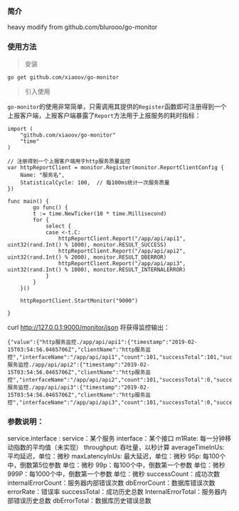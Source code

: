 ### 简介

heavy modify from github.com/blurooo/go-monitor

### 使用方法
> 安装

```
go get github.com/xiaoov/go-monitor
```

> 引入使用

`go-monitor`的使用非常简单，只需调用其提供的`Register`函数即可注册得到一个上报客户端，上报客户端暴露了`Report`方法用于上报服务的耗时指标：
```
import (
    "github.com/xiaoov/go-monitor"
    "time"
)

// 注册得到一个上报客户端用于http服务质量监控
var httpReportClient = monitor.Register(monitor.ReportClientConfig {
    Name: "服务名",
    StatisticalCycle: 100,  // 每100ms统计一次服务质量
})

func main() {
    	go func() {
		t := time.NewTicker(10 * time.Millisecond)
		for {
			select {
			case <-t.C:
				httpReportClient.Report("/app/api/api1", uint32(rand.Int() % 1000), monitor.RESULT_SUCCESS)
				httpReportClient.Report("/app/api/api2", uint32(rand.Int() % 2000), monitor.RESULT_DBERROR)
				httpReportClient.Report("/app/api/api3", uint32(rand.Int() % 1000), monitor.RESULT_INTERNALERROR)
			}
		}
	}()
    
    httpReportClient.StartMonitor("9000")

}
```
curl http://127.0.0.1:9000/monitor/json
将获得监控输出：
```
{"value":{"http服务监控./app/api/api1":{"timestamp":"2019-02-15T03:54:56.0465706Z","clientName":"http服务监控","interfaceName":"/app/api/api1","count":101,"successTotal":101,"successRate":1,"errorRate":0,"averageTimeInUs":469,"maxLatencyInUs":974,"minMs":6,"internalErrorCount":0,"dbErrorCount":0,"throughput":101,"m1Rate":0,"95p":46,"99p":8,"999p":6},"http服务监控./app/api/api2":{"timestamp":"2019-02-15T03:54:56.0465706Z","clientName":"http服务监控","interfaceName":"/app/api/api2","count":101,"successTotal":0,"successRate":0,"errorRate":1,"averageTimeInUs":905,"maxLatencyInUs":1993,"minMs":10,"internalErrorCount":0,"dbErrorCount":101,"throughput":101,"m1Rate":0,"95p":84,"99p":39,"999p":10},"http服务监控./app/api/api3":{"timestamp":"2019-02-15T03:54:56.0465706Z","clientName":"http服务监控","interfaceName":"/app/api/api3","count":101,"successTotal":0,"successRate":0,"errorRate":1,"averageTimeInUs":469,"maxLatencyInUs":998,"minMs":9,"internalErrorCount":101,"dbErrorCount":0,"throughput":101,"m1Rate":0,"95p":27,"99p":11,"999p":9}}}
```

### 参数说明： 
service.interface : service：某个服务 interface：某个接口
m1Rate: 每一分钟移动指数的平均值（未实现）
throughput: 吞吐量，以秒计算
averageTimeInUs: 平均延迟，单位：微秒
maxLatencyInUs: 最大延迟，单位：微秒
95p: 每100个中，倒数第5位参数 单位：微秒
99p：每100个中，倒数第一个参数 单位：微秒
999P：每1000个中，倒数第一个参数 单位：微秒
successCount：成功次数
internalErrorCount：服务器内部错误次数
dbErrorCount：数据库错误次数
errorRate：错误率
successTotal：成功历史总数
InternalErrorTotal：服务器内部错误历史总数
dbErrorTotal：数据库历史错误总数
